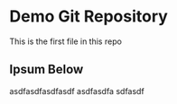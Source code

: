 # Demo Git Repository

This is the first file in this repo


## Ipsum Below

asdfasdfasdfasdf
 asdfasdfa sdfasdf

